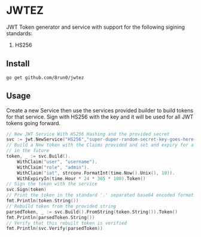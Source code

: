# JWTEZ

JWT Token generator and service with support for the following sigining standards:

1. HS256

## Install

`go get github.com/8run0/jwtez`

## Usage

Create a new Service then use the services provided builder to build tokens for that service.  Sign with HS256 with the key and it will be used for all JWT tokens going forward.

```go
// New JWT Service With HS256 Hashing and the provided secret
svc := jwt.NewService("HS256","super-duper-random-secret-key-goes-here-min-of-256-bytes")
// Build a New token with the Claims provided and set and expiry for a duration
// in the future
token, _ := svc.Build().
	WithClaim("user", "username").
	WithClaim("role", "admin").
	WithClaim("iat", strconv.FormatInt(time.Now().Unix(), 10)).
    WithExpiryIn(time.Hour * 24 * 365 * 100).Token()
// Sign the token with the service
svc.Sign(token)
// Print the token in the standard '.' separated base64 encoded format
fmt.Println(token.String())
// Rebuild token from the provided string
parsedToken, _ := svc.Build().FromString(token.String()).Token()
fmt.Println(parsedToken.String())
// Verify that this rebuilt token is verified
fmt.Println(svc.Verify(parsedToken))
```


